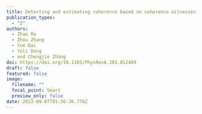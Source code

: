 ```yaml
---
title: Detecting and estimating coherence based on coherence witnesses
publication_types:
  - "2"
authors:
  - Zhao Ma
  - Zhou Zhang
  - Yue Dai
  - Yuli Dong
  - and Chengjie Zhang
doi: https://doi.org/10.1103/PhysRevA.103.012409
draft: false
featured: false
image:
  filename: ""
  focal_point: Smart
  preview_only: false
date: 2022-09-07T01:56:36.776Z
---
```

